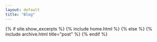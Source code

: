 ```yaml
---
layout: default
title: "Blog"
---
```


{% if site.show_excerpts %}
  {% include home.html %}
{% else %}
  {% include archive.html title="post" %}
{% endif %}
